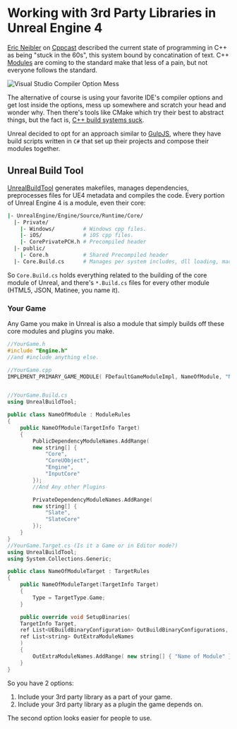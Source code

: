 # Working with 3rd Party Libraries in Unreal Engine 4

[Eric Neibler](http://ericniebler.com/) on [Cppcast](http://cppcast.com/2015/12/eric-niebler/) described the current state of programming in C++ as being "stuck in the 60s", this system bound by concatination of text. C++ [Modules](http://kennykerr.ca/2015/12/03/getting-started-with-modules-in-c/) are coming to the standard make that less of a pain, but not everyone follows the standard.

![Visual Studio Compiler Option Mess](images/vscompileroptions.png)

The alternative of course is using your favorite IDE's compiler options and get lost inside the options, mess up somewhere and scratch your head and wonder why. Then there's tools like CMake which try their best to abstract things, but the fact is, [C++ build systems suck](https://www.youtube.com/watch?v=KPi0AuVpxLI).

Unreal decided to opt for an approach similar to [GulpJS](http://gulpjs.com/), where they have build scripts written in `C#` that set up their projects and compose their modules together.

## Unreal Build Tool

[UnrealBuildTool](https://docs.unrealengine.com/latest/INT/Programming/UnrealBuildSystem/index.html) generates makefiles, manages dependencies, preprocesses files for UE4 metadata and compiles the code. Every portion of Unreal Engine 4 is a module, even their core:

```bash
|- UnrealEngine/Engine/Source/Runtime/Core/
  |- Private/
    |- Windows/         # Windows cpp files.
    |- iOS/             # iOS cpp files.
    |- CorePrivatePCH.h # Precompiled header
  |- public/
    |- Core.h           # Shared Precompiled header
  |- Core.Build.cs      # Manages per system includes, dll loading, macros
```
So `Core.Build.cs` holds everything related to the building of the core module of Unreal, and there's `*.Build.cs` files for every other module (HTML5, JSON, Matinee, you name it).

### Your Game

Any Game you make in Unreal is also a module that simply builds off these core modules and plugins you make.

```cpp
//YourGame.h
#include "Engine.h"
//and #include anything else.

//YourGame.cpp
IMPLEMENT_PRIMARY_GAME_MODULE( FDefaultGameModuleImpl, NameOfModule, "Name of Module" );


//YourGame.Build.cs
using UnrealBuildTool;

public class NameOfModule : ModuleRules
{
    public NameOfModule(TargetInfo Target)
    {
        PublicDependencyModuleNames.AddRange(
        new string[] {
            "Core",
            "CoreUObject",
            "Engine",
            "InputCore"
        });
        //And Any other Plugins

        PrivateDependencyModuleNames.AddRange(
        new string[] {
            "Slate",
            "SlateCore"
        });
    }
}
//YourGame.Target.cs (Is it a Game or in Editor mode?)
using UnrealBuildTool;
using System.Collections.Generic;

public class NameOfModuleTarget : TargetRules
{
    public NameOfModuleTarget(TargetInfo Target)
    {
        Type = TargetType.Game;
    }

    public override void SetupBinaries(
    TargetInfo Target,
    ref List<UEBuildBinaryConfiguration> OutBuildBinaryConfigurations,
    ref List<string> OutExtraModuleNames
    )
    {
        OutExtraModuleNames.AddRange( new string[] { "Name of Module" } );
    }
}
```

So you have 2 options:

1. Include your 3rd party library as a part of your game.
2. Include your 3rd party library as a plugin the game depends on.

The second option looks easier for people to use.
